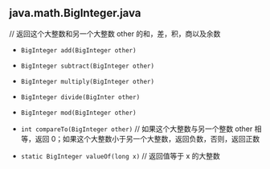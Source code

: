 ## java.math.BigInteger.java

// 返回这个大整数和另一个大整数 other 的和，差，积，商以及余数

* `BigInteger add(BigInteger other)`            

* `BigInteger subtract(BigInteger other)`

* `BigInteger multiply(BigInteger other)`

* `BigInteger divide(BigInter other)`

* `BigInteger mod(BigInteger other)`

* `int compareTo(BigInteger other)`     // 如果这个大整数与另一个整数 other 相等，返回 0；如果这个大整数小于另一个大整数，返回负数，否则，返回正数

* `static BigInteger valueOf(long x)`       // 返回值等于 x 的大整数